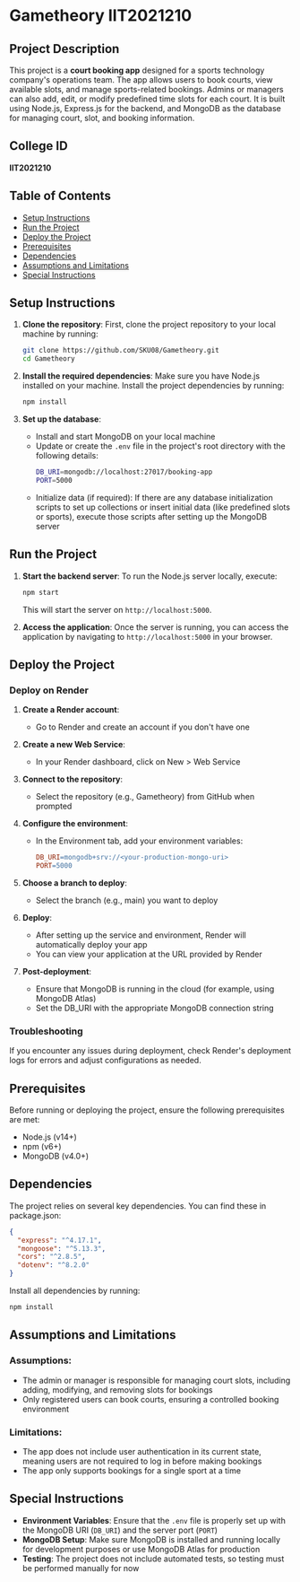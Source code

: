 # Gametheory IIT2021210

## Project Description
This project is a **court booking app** designed for a sports technology company's operations team. The app allows users to book courts, view available slots, and manage sports-related bookings. Admins or managers can also add, edit, or modify predefined time slots for each court. It is built using Node.js, Express.js for the backend, and MongoDB as the database for managing court, slot, and booking information.

## College ID
**IIT2021210**

## Table of Contents
- [Setup Instructions](#setup-instructions)
- [Run the Project](#run-the-project)
- [Deploy the Project](#deploy-the-project)
- [Prerequisites](#prerequisites)
- [Dependencies](#dependencies)
- [Assumptions and Limitations](#assumptions-and-limitations)
- [Special Instructions](#special-instructions)

## Setup Instructions

1. **Clone the repository**:
   First, clone the project repository to your local machine by running:
   ```bash
   git clone https://github.com/SKU08/Gametheory.git
   cd Gametheory
   ```

2. **Install the required dependencies**:
   Make sure you have Node.js installed on your machine. Install the project dependencies by running:
   ```bash
   npm install
   ```

3. **Set up the database**:
   * Install and start MongoDB on your local machine
   * Update or create the `.env` file in the project's root directory with the following details:
     ```bash
     DB_URI=mongodb://localhost:27017/booking-app
     PORT=5000
     ```
   * Initialize data (if required): If there are any database initialization scripts to set up collections or insert initial data (like predefined slots or sports), execute those scripts after setting up the MongoDB server

## Run the Project

1. **Start the backend server**:
   To run the Node.js server locally, execute:
   ```bash
   npm start
   ```
   This will start the server on `http://localhost:5000`.

2. **Access the application**:
   Once the server is running, you can access the application by navigating to `http://localhost:5000` in your browser.

## Deploy the Project

### Deploy on Render

1. **Create a Render account**:
   * Go to Render and create an account if you don't have one

2. **Create a new Web Service**:
   * In your Render dashboard, click on New > Web Service

3. **Connect to the repository**:
   * Select the repository (e.g., Gametheory) from GitHub when prompted

4. **Configure the environment**:
   * In the Environment tab, add your environment variables:
     ```makefile
     DB_URI=mongodb+srv://<your-production-mongo-uri>
     PORT=5000
     ```

5. **Choose a branch to deploy**:
   * Select the branch (e.g., main) you want to deploy

6. **Deploy**:
   * After setting up the service and environment, Render will automatically deploy your app
   * You can view your application at the URL provided by Render

7. **Post-deployment**:
   * Ensure that MongoDB is running in the cloud (for example, using MongoDB Atlas)
   * Set the DB_URI with the appropriate MongoDB connection string

### Troubleshooting
If you encounter any issues during deployment, check Render's deployment logs for errors and adjust configurations as needed.

## Prerequisites

Before running or deploying the project, ensure the following prerequisites are met:
* Node.js (v14+)
* npm (v6+)
* MongoDB (v4.0+)

## Dependencies

The project relies on several key dependencies. You can find these in package.json:
```json
{
  "express": "^4.17.1",
  "mongoose": "^5.13.3",
  "cors": "^2.8.5",
  "dotenv": "^8.2.0"
}
```
Install all dependencies by running:
```bash
npm install
```

## Assumptions and Limitations

### Assumptions:
* The admin or manager is responsible for managing court slots, including adding, modifying, and removing slots for bookings
* Only registered users can book courts, ensuring a controlled booking environment

### Limitations:
* The app does not include user authentication in its current state, meaning users are not required to log in before making bookings
* The app only supports bookings for a single sport at a time

## Special Instructions

* **Environment Variables**: Ensure that the `.env` file is properly set up with the MongoDB URI (`DB_URI`) and the server port (`PORT`)
* **MongoDB Setup**: Make sure MongoDB is installed and running locally for development purposes or use MongoDB Atlas for production
* **Testing**: The project does not include automated tests, so testing must be performed manually for now